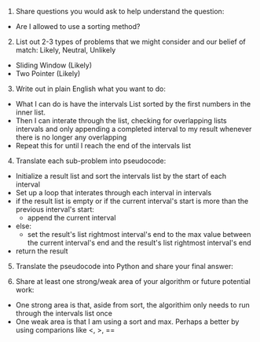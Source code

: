 1. Share questions you would ask to help understand the question:
- Are I allowed to use a sorting method? 

2. List out 2-3 types of problems that we might consider and our belief of match: Likely, Neutral, Unlikely
- Sliding Window (Likely)
- Two Pointer (Likely)

3. Write out in plain English what you want to do: 
- What I can do is have the intervals List sorted by the first numbers in the inner list.
- Then I can interate through the list, checking for overlapping lists intervals and only appending a completed interval to my result whenever there is no longer any overlapping 
- Repeat this for until I reach the end of the intervals list 

4. Translate each sub-problem into pseudocode:
- Initialize a result list and sort the intervals list by the start of each interval
- Set up a loop that interates through each interval in intervals
- if the result list is empty or if the current interval's start is more than the previous interval's start:
    - append the current interval
- else:
    - set the result's list rightmost interval's end to the max value between the current interval's end and the result's list rightmost interval's end
- return the result

5. Translate the pseudocode into Python and share your final answer:
  <!-- class Solution:
    def merge(self, intervals: List[List[int]]) -> List[List[int]]:
        result = []
        intervals.sort(key=lambda x: x[0])

        for interval in intervals:
            if len(result) == 0 or result[-1][1] < interval[0]:
                result.append(interval)
            else:
                result[-1][1] = max(result[-1][1], interval[1])
        return result -->

6. Share at least one strong/weak area of your algorithm or future potential work:
- One strong area is that, aside from sort, the algorithim only needs to run through the intervals list once 
- One weak area is that I am using a sort and max. Perhaps a better by using comparions like <, >, ==